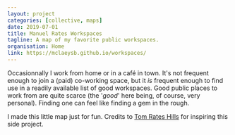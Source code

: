 ```yaml
---
layout: project
categories: [collective, maps]
date: 2019-07-01
title: Manuel Rates Workspaces
tagline: A map of my favorite public workspaces.
organisation: Home
link: https://mclaeysb.github.io/workspaces/
---
```

Occasionnally I work from home or in a café in town. It's not frequent enough to join a (paid) co-working space, but it *is* frequent enough to find use in a readily available list of good workspaces. Good public places to work from are quite scarce (the '*good*' here being, of course, very personal). Finding one can feel like finding a gem in the rough.

I made this little map just for fun. Credits to [Tom Rates Hills](https://macwright.org/hills/) for inspiring this side project.